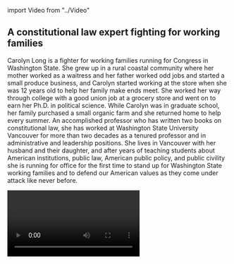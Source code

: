 import Video from "../Video"

## A constitutional law expert fighting for working families

Carolyn Long is a fighter for working families running for Congress in Washington State. She grew up in a rural coastal community where her mother worked as a waitress and her father worked odd jobs and started a small produce business, and Carolyn started working at the store when she was 12 years old to help her family make ends meet. She worked her way through college with a good union job at a grocery store and went on to earn her Ph.D. in political science. While Carolyn was in graduate school, her family purchased a small organic farm and she returned home to help every summer. An accomplished professor who has written two books on constitutional law, she has worked at Washington State University Vancouver for more than two decades as a tenured professor and in administrative and leadership positions. She lives in Vancouver with her husband and their daughter, and after years of teaching students about American institutions, public law, American public policy, and public civility she is running for office for the first time to stand up for Washington State working families and to defend our American values as they come under attack like never before.

<Video id="cmw3oL_T9DA" />

## A strong leader dedicated to expanding economic opportunity

Carolyn is running to expand economic opportunity for Washington State working families. She has personal experience helping her family grow their small business and is dedicated to helping entrepreneurs innovate and create good-paying jobs that help all Washington State communities thrive. As a proud former journeyman with the United Food and Commercial Workers Local 555 union, she also knows firsthand how critical unions are to growing our middle class. “Unions make America strong,” Carolyn has said. She is a powerful advocate for infrastructure investment and growing apprenticeships and other training programs that give Washington Staters the skills they need to succeed in a changing economy. Carolyn is a pro-choice champion committed to expanding access to quality health care for all, and when elected she will fight back against Republicans’ attempts to undo the progress we’ve worked so hard to make.

## An opportunity to flip a seat and take back the House

Carolyn is challenging Republican Jaime Herrera Beutler, who has been working to advance the GOP’s agenda that hurts the working families she was elected to serve. Herrera Beutler has voted to repeal the Affordable Care Act and to defund Planned Parenthood, and has avoided facing the Washington State families she represents in person at town hall meetings. Carolyn has what it takes to hold her accountable and win in November. Let’s show this champion for working families our full support and help her flip this seat — and let’s take back the House.
